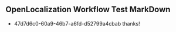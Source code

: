 ## OpenLocalization Workflow Test MarkDown
* 47d7d6c0-60a9-46b7-a6fd-d52799a4cbab 
thanks!<!--HONumber=Feb16_HO4-->
